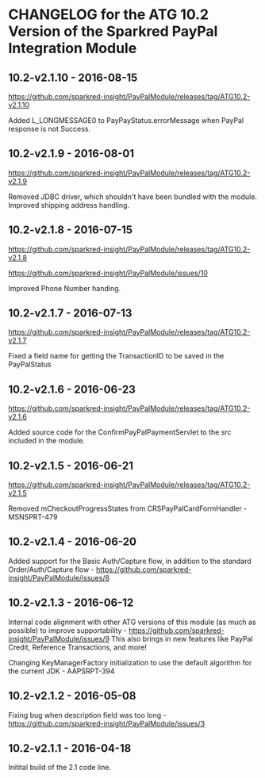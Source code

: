 # CHANGELOG for the ATG 10.2 Version of the Sparkred PayPal Integration Module

##	10.2-v2.1.10 - 2016-08-15
https://github.com/sparkred-insight/PayPalModule/releases/tag/ATG10.2-v2.1.10

Added L_LONGMESSAGE0 to PayPayStatus.errorMessage when PayPal response is not Success.

##	10.2-v2.1.9 - 2016-08-01
https://github.com/sparkred-insight/PayPalModule/releases/tag/ATG10.2-v2.1.9

Removed JDBC driver, which shouldn't have been bundled with the module.
Improved shipping address handling.


##	10.2-v2.1.8 - 2016-07-15
https://github.com/sparkred-insight/PayPalModule/releases/tag/ATG10.2-v2.1.8

https://github.com/sparkred-insight/PayPalModule/issues/10

Improved Phone Number handing.

##	10.2-v2.1.7 - 2016-07-13
https://github.com/sparkred-insight/PayPalModule/releases/tag/ATG10.2-v2.1.7

Fixed a field name for getting the TransactionID to be saved in the PayPalStatus

##	10.2-v2.1.6 - 2016-06-23
https://github.com/sparkred-insight/PayPalModule/releases/tag/ATG10.2-v2.1.6

Added source code for the ConfirmPayPalPaymentServlet to the src included in the module.



##	10.2-v2.1.5 - 2016-06-21
https://github.com/sparkred-insight/PayPalModule/releases/tag/ATG10.2-v2.1.5

Removed mCheckoutProgressStates from CRSPayPalCardFormHandler - MSNSPRT-479


##	10.2-v2.1.4 - 2016-06-20

Added support for the Basic Auth/Capture flow, in addition to the standard Order/Auth/Capture flow - https://github.com/sparkred-insight/PayPalModule/issues/8



##	10.2-v2.1.3 - 2016-06-12

Internal code alignment with other ATG versions of this module (as much as possible) to improve supportability - https://github.com/sparkred-insight/PayPalModule/issues/9
This also brings in new features like PayPal Credit, Reference Transactions, and more!

Changing KeyManagerFactory initialization to use the default algorithm for the current JDK - AAPSRPT-394


##	10.2-v2.1.2 - 2016-05-08

Fixing bug when description field was too long - https://github.com/sparkred-insight/PayPalModule/issues/3

##	10.2-v2.1.1 - 2016-04-18

Initital build of the 2.1 code line.

